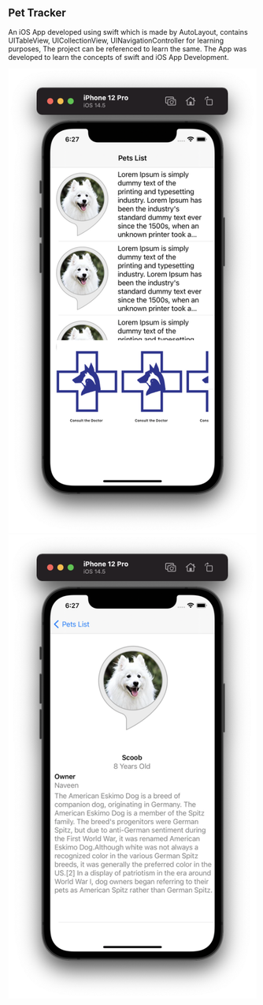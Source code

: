 ## Pet Tracker

An iOS App developed using swift which is made by AutoLayout, contains UITableView, UICollectionView, UINavigationController for learning purposes, The project can be referenced to learn the same. The App was developed to learn the concepts of swift and iOS App Development.

![](https://github.com/AdityaGautam05/iOS-Pet-Tracker/blob/main/Images/Screenshot%202021-05-04%20at%206.27.05%20PM.png)
![](https://github.com/AdityaGautam05/iOS-Pet-Tracker/blob/main/Images/Screenshot%202021-05-04%20at%206.27.18%20PM.png) 
